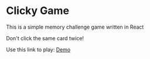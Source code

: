 # Clicky Game

 This is a simple memory challenge game written in React

 Don't click the same card twice!

 Use this link to play: [Demo](https://mighty-meadow-67793.herokuapp.com/)